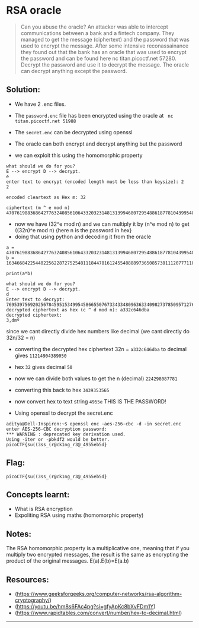 # RSA oracle
> Can you abuse the oracle?
An attacker was able to intercept communications between a bank and a fintech company. They managed to get the message (ciphertext) and the password that was used to encrypt the message.
After some intensive reconassainance they found out that the bank has an oracle that was used to encrypt the password and can be found here nc titan.picoctf.net 57280. Decrypt the password and use it to decrypt the message. The oracle can decrypt anything except the password.

## Solution:

- We have 2 .enc files. 
- The `password.enc` file has been encrypted using the oracle at ` nc titan.picoctf.net 51988`
- The `secret.enc` can be decrypted using openssl
- The oracle can both encrypt and decrypt anything but the password


- we can exploit this using the homomorphic property 
```
what should we do for you?
E --> encrypt D --> decrypt.
e
enter text to encrypt (encoded length must be less than keysize): 2
2

encoded cleartext as Hex m: 32

ciphertext (m ^ e mod n) 4707619883686427763240856106433203231481313994680729548861877810439954027216515481620077982254465432294427487895036699854948548980054737181231034760249505
```
- now we have (32^e mod n) and we can multiply it by (n^e mod n) to get ((32n)^e mod n) {here n is the password in hex}
- doing that using python and decoding it from the oracle
```
a = 4707619883686427763240856106433203231481313994680729548861877810439954027216515481620077982254465432294427487895036699854948548980054737181231034760249505
b = 1634668422544022562287275254811184478161245548888973650857381112077711852144181630709254123963471597994127621183174673720047559236204808750789430675058597

print(a*b)
```

```
what should we do for you?
E --> encrypt D --> decrypt.
d
Enter text to decrypt: 7695397569202567845951534995458665507673343348096363340982737850957127633396299903805483751028603032381992074198003879773911743796997290925102562656506047424891066644072050561546038487523471370829681341678338287909825421864390772820326423850644272250884967018175331985857554152142511343509574844412215244485
decrypted ciphertext as hex (c ^ d mod n): a332c646dba
decrypted ciphertext:
3,dmº

```


since we cant directly divide hex numbers like decimal (we cant directly do 32n/32 = n)
- converting the decrypted hex ciphertext 32n = `a332c646dba` to decimal gives `11214904389050`
- hex `32` gives decimal `50`


- now we can divide both values to get the n (decimal) `224298087781`
- converting this back to hex `3439353565`
- now convert hex to text string `4955e` THIS IS THE PASSWORD!


- Using openssl to decrypt the secret.enc
```
aditya@Dell-Inspiron:~$ openssl enc -aes-256-cbc -d -in secret.enc
enter AES-256-CBC decryption password:
*** WARNING : deprecated key derivation used.
Using -iter or -pbkdf2 would be better.
picoCTF{su((3ss_(r@ck1ng_r3@_4955eb5d}
```


## Flag:

```
picoCTF{su((3ss_(r@ck1ng_r3@_4955eb5d}
```

## Concepts learnt:

- What is RSA encryption
- Expoliting RSA using maths (homomorphic property)


## Notes:

The RSA homomorphic property is a multiplicative one, meaning that if you multiply two encrypted messages, the result is the same as encrypting the product of the original messages. E(a).E(b)=E(a.b)

## Resources:

- (https://www.geeksforgeeks.org/computer-networks/rsa-algorithm-cryptography/)
- (https://youtu.be/hm8s6FAc4pg?si=gfyApKc8bXvFDm1Y)
- (https://www.rapidtables.com/convert/number/hex-to-decimal.html)


***
